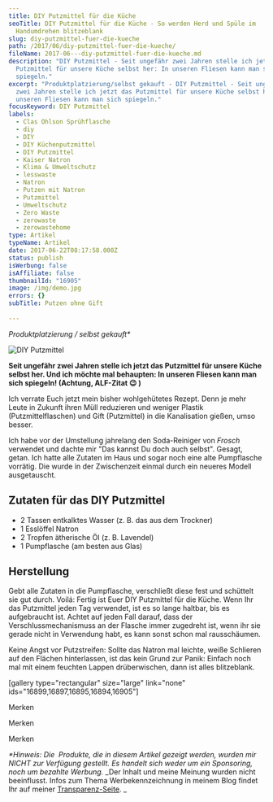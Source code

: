 ```yaml
---
title: DIY Putzmittel für die Küche
seoTitle: DIY Putzmittel für die Küche - So werden Herd und Spüle im
  Handumdrehen blitzeblank
slug: diy-putzmittel-fuer-die-kueche
path: /2017/06/diy-putzmittel-fuer-die-kueche/
fileName: 2017-06---diy-putzmittel-fuer-die-kueche.md
description: "DIY Putzmittel - Seit ungefähr zwei Jahren stelle ich jetzt das
  Putzmittel für unsere Küche selbst her: In unseren Fliesen kann man sich
  spiegeln."
excerpt: "Produktplatzierung/selbst gekauft - DIY Putzmittel - Seit ungefähr
  zwei Jahren stelle ich jetzt das Putzmittel für unsere Küche selbst her: In
  unseren Fliesen kann man sich spiegeln."
focusKeyword: DIY Putzmittel
labels:
  - Clas Ohlson Sprühflasche
  - diy
  - DIY
  - DIY Küchenputzmittel
  - DIY Putzmittel
  - Kaiser Natron
  - Klima & Umweltschutz
  - lesswaste
  - Natron
  - Putzen mit Natron
  - Putzmittel
  - Umweltschutz
  - Zero Waste
  - zerowaste
  - zerowastehome
type: Artikel
typeName: Artikel
date: 2017-06-22T08:17:58.000Z
status: publish
isWerbung: false
isAffiliate: false
thumbnailId: "16905"
image: /img/demo.jpg
errors: {}
subTitle: Putzen ohne Gift
  
---
```


_Produktplatzierung / selbst gekauft\*_

![DIY Putzmittel](http://cardamonchai.com/wp-content/uploads/2017/06/35061369660_961475a666_k-640x640.jpg)

**Seit ungefähr zwei Jahren stelle ich jetzt das Putzmittel für unsere Küche
selbst her. Und ich möchte mal behaupten: In unseren Fliesen kann man sich
spiegeln! (Achtung, ALF-Zitat 😉 )**

Ich verrate Euch jetzt mein bisher wohlgehütetes Rezept. Denn je mehr Leute in
Zukunft ihren Müll reduzieren und weniger Plastik (Putzmittelflaschen) und Gift
(Putzmittel) in die Kanalisation gießen, umso besser.

Ich habe vor der Umstellung jahrelang den Soda-Reiniger von _Frosch_ verwendet
und dachte mir "Das kannst Du doch auch selbst". Gesagt, getan. Ich hatte alle
Zutaten im Haus und sogar noch eine alte Pumpflasche vorrätig. Die wurde in der
Zwischenzeit einmal durch ein neueres Modell ausgetauscht.

## Zutaten für das DIY Putzmittel

- 2 Tassen entkalktes Wasser (z. B. das aus dem Trockner)
- 1 Esslöffel Natron
- 2 Tropfen ätherische Öl (z. B. Lavendel)
- 1 Pumpflasche (am besten aus Glas)

## Herstellung

Gebt alle Zutaten in die Pumpflasche, verschließt diese fest und schüttelt sie
gut durch. Voilá: Fertig ist Euer DIY Putzmittel für die Küche. Wenn Ihr das
Putzmittel jeden Tag verwendet, ist es so lange haltbar, bis es aufgebraucht
ist. Achtet auf jeden Fall darauf, dass der Verschlussmechanismuss an der
Flasche immer zugedreht ist, wenn ihr sie gerade nicht in Verwendung habt, es
kann sonst schon mal rausschäumen.

Keine Angst vor Putzstreifen: Sollte das Natron mal leichte, weiße Schlieren auf
den Flächen hinterlassen, ist das kein Grund zur Panik: Einfach noch mal mit
einem feuchten Lappen drüberwischen, dann ist alles blitzeblank.

[gallery type="rectangular" size="large" link="none"
ids="16899,16897,16895,16894,16905"]

Merken

Merken

Merken

_\*Hinweis: Die  Produkte, die in diesem Artikel gezeigt werden, wurden mir
NICHT zur Verfügung gestellt. Es handelt sich weder um ein Sponsoring, noch um
bezahlte Werbung._ _Der Inhalt und meine Meinung wurden nicht beeinflusst. Infos
zum Thema Werbekennzeichnung in meinem Blog findet Ihr auf meiner
[Transparenz-Seite](/werbung/). _

  
